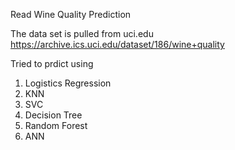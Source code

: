 Read Wine Quality Prediction 

The data set is pulled from uci.edu
https://archive.ics.uci.edu/dataset/186/wine+quality

Tried to prdict using 
1. Logistics Regression 
2. KNN
3. SVC
4. Decision Tree
5. Random Forest 
6. ANN
